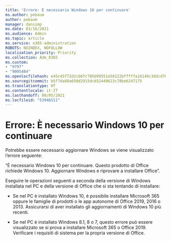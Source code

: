 ```yaml
---
title: 'Errore: È necessario Windows 10 per continuare'
ms.author: pebaum
author: pebaum
manager: dansimp
ms.date: 03/16/2021
ms.audience: Admin
ms.topic: article
ms.service: o365-administration
ROBOTS: NOINDEX, NOFOLLOW
localization_priority: Priority
ms.collection: Adm_O365
ms.custom:
- "9797"
- "9005484"
ms.openlocfilehash: e45c45f72d2c66fc785b99551e58122bfffffa16149c3ddcd709f0e1f3fe60a8
ms.sourcegitcommit: b5f7da89a650d2915dc652449623c78be6247175
ms.translationtype: HT
ms.contentlocale: it-IT
ms.lasthandoff: 08/05/2021
ms.locfileid: "53946511"
---
```

# <a name="error-you-need-windows-10-to-continue"></a>Errore: È necessario Windows 10 per continuare

Potrebbe essere necessario aggiornare Windows se viene visualizzato l’errore seguente:

“È necessario Windows 10 per continuare. Questo prodotto di Office richiede Windows 10. Aggiornare Windows e riprovare a installare Office”.

Eseguire le operazioni seguenti a seconda della versione di Windows installata nel PC e della versione di Office che si sta tentando di installare:

- Se nel PC è installato Windows 10, è possibile installare Microsoft 365 oppure le famiglie di prodotti o le app autonome di Office 2019, 2016 o 2013. Assicurarsi di aver installato gli aggiornamenti di Windows 10 più recenti.

- Se nel PC è installato Windows 8.1, 8 o 7, questo errore può essere visualizzato se si prova a installare Microsoft 365 o Office 2019. Verificare i requisiti di sistema per la propria versione di Office.